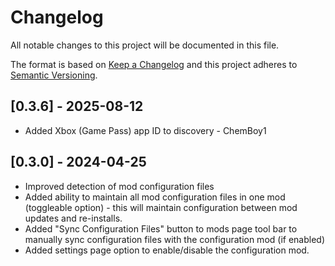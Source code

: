 # Changelog

All notable changes to this project will be documented in this file.

The format is based on [Keep a Changelog](http://keepachangelog.com/) and this project adheres to [Semantic Versioning](http://semver.org/).

## [0.3.6] - 2025-08-12

- Added Xbox (Game Pass) app ID to discovery - ChemBoy1

## [0.3.0] - 2024-04-25

- Improved detection of mod configuration files
- Added ability to maintain all mod configuration files in one mod (toggleable option) - this will maintain configuration between mod updates and re-installs.
- Added "Sync Configuration Files" button to mods page tool bar to manually sync configuration files with the configuration mod (if enabled)
- Added settings page option to enable/disable the configuration mod.
